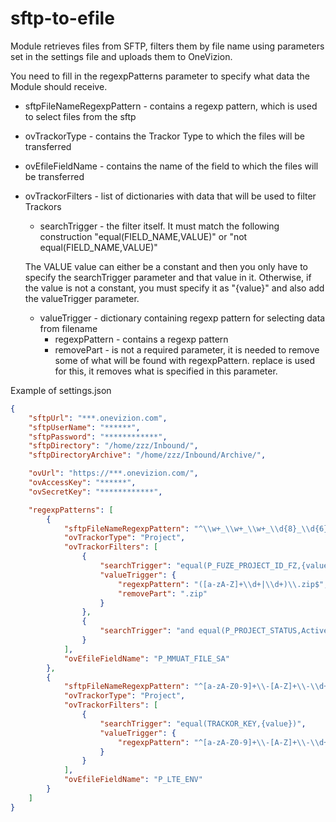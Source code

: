 # sftp-to-efile

Module retrieves files from SFTP, filters them by file name using parameters set in the settings file and uploads them to OneVizion.

You need to fill in the regexpPatterns parameter to specify what data the Module should receive.
  * sftpFileNameRegexpPattern - contains a regexp pattern, which is used to select files from the sftp
  * ovTrackorType - contains the Trackor Type to which the files will be transferred
  * ovEfileFieldName - contains the name of the field to which the files will be transferred
  * ovTrackorFilters - list of dictionaries with data that will be used to filter Trackors
    * searchTrigger - the filter itself. It must match the following construction "equal(FIELD_NAME,VALUE)" or "not equal(FIELD_NAME,VALUE)"

    The VALUE value can either be a constant and then you only have to specify the searchTrigger parameter and that value in it. Otherwise, if the value is not a constant, you must specify it as "{value}" and also add the valueTrigger parameter.
    * valueTrigger - dictionary containing regexp pattern for selecting data from filename
      * regexpPattern - contains a regexp pattern
      * removePart - is not a required parameter, it is needed to remove some of what will be found with regexpPattern. replace is used for this, it removes what is specified in this parameter.

Example of settings.json

```json
{
    "sftpUrl": "***.onevizion.com",
    "sftpUserName": "******",
    "sftpPassword": "************",
    "sftpDirectory": "/home/zzz/Inbound/",
    "sftpDirectoryArchive": "/home/zzz/Inbound/Archive/",

    "ovUrl": "https://***.onevizion.com/",
    "ovAccessKey": "******",
    "ovSecretKey": "************",

    "regexpPatterns": [
        {
            "sftpFileNameRegexpPattern": "^\\w+_\\w+_\\w+_\\d{8}_\\d{6}_([a-zA-Z]+\\d+|\\d+)\\.zip",
            "ovTrackorType": "Project",
            "ovTrackorFilters": [
                {
                    "searchTrigger": "equal(P_FUZE_PROJECT_ID_FZ,{value})",
                    "valueTrigger": {
                        "regexpPattern": "([a-zA-Z]+\\d+|\\d+)\\.zip$",
                        "removePart": ".zip"
                    }
                },
                {
                    "searchTrigger": "and equal(P_PROJECT_STATUS,Active)"
                }
            ],
            "ovEfileFieldName": "P_MMUAT_FILE_SA"
        },
        {
            "sftpFileNameRegexpPattern": "^[a-zA-Z0-9]+\\-[A-Z]+\\-\\d+_LTE_\\w+_[a-zA-Z0-9]+_[0-9-]+_\\d{6}\\.zip",
            "ovTrackorType": "Project",
            "ovTrackorFilters": [
                {
                    "searchTrigger": "equal(TRACKOR_KEY,{value})",
                    "valueTrigger": {
                        "regexpPattern": "^[a-zA-Z0-9]+\\-[A-Z]+\\-\\d+"
                    }
                }
            ],
            "ovEfileFieldName": "P_LTE_ENV"
        }
    ]
}
```
